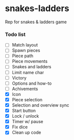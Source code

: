 # snakes-ladders
Rep for snakes &amp; ladders game

### Todo list

- [ ] Match layout
- [ ] Spawn pieces
- [ ] Piece path
- [ ] Piece movements
- [ ] Snakes and ladders
- [ ] Limit name char
- [ ] Victory
- [ ] Options and how-to
- [ ] Achivements
- [x] Icon
- [x] Piece selection
- [x] Selection and overview sync
- [x] Start button
- [x] Lock / unlock
- [x] Timer w/ pause
- [x] Fix dice
- [x] Clean up code
